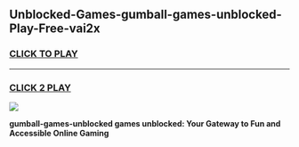 
## Unblocked-Games-gumball-games-unblocked-Play-Free-vai2x
<h3>
<a href="https://premium76.site?title=gumball-games-unblocked&ref=18A1">CLICK TO PLAY</a></h3>
<hr>

<h3>
<a href="https://premium76.site?title=gumball-games-unblocked&ref=18A1">CLICK 2 PLAY</a>
  
</h3>

<a href="https://premium76.site?title=gumball-games-unblocked&ref=18A1"><img src="https://clearcache.store/games.png"></a>


**gumball-games-unblocked games unblocked: Your Gateway to Fun and Accessible Online Gaming**
